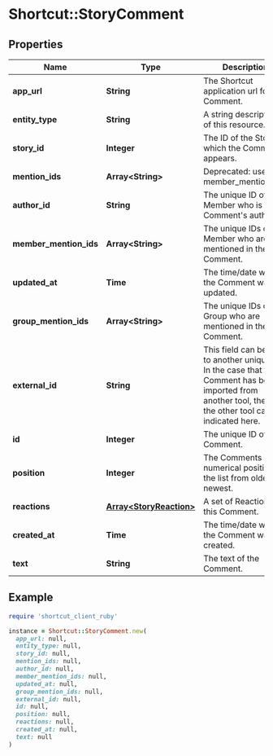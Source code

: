 # Shortcut::StoryComment

## Properties

| Name | Type | Description | Notes |
| ---- | ---- | ----------- | ----- |
| **app_url** | **String** | The Shortcut application url for the Comment. |  |
| **entity_type** | **String** | A string description of this resource. |  |
| **story_id** | **Integer** | The ID of the Story on which the Comment appears. |  |
| **mention_ids** | **Array&lt;String&gt;** | Deprecated: use member_mention_ids. |  |
| **author_id** | **String** | The unique ID of the Member who is the Comment&#39;s author. |  |
| **member_mention_ids** | **Array&lt;String&gt;** | The unique IDs of the Member who are mentioned in the Comment. |  |
| **updated_at** | **Time** | The time/date when the Comment was updated. |  |
| **group_mention_ids** | **Array&lt;String&gt;** | The unique IDs of the Group who are mentioned in the Comment. |  |
| **external_id** | **String** | This field can be set to another unique ID. In the case that the Comment has been imported from another tool, the ID in the other tool can be indicated here. |  |
| **id** | **Integer** | The unique ID of the Comment. |  |
| **position** | **Integer** | The Comments numerical position in the list from oldest to newest. |  |
| **reactions** | [**Array&lt;StoryReaction&gt;**](StoryReaction.md) | A set of Reactions to this Comment. |  |
| **created_at** | **Time** | The time/date when the Comment was created. |  |
| **text** | **String** | The text of the Comment. |  |

## Example

```ruby
require 'shortcut_client_ruby'

instance = Shortcut::StoryComment.new(
  app_url: null,
  entity_type: null,
  story_id: null,
  mention_ids: null,
  author_id: null,
  member_mention_ids: null,
  updated_at: null,
  group_mention_ids: null,
  external_id: null,
  id: null,
  position: null,
  reactions: null,
  created_at: null,
  text: null
)
```

